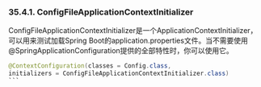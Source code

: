 ### 35.4.1. ConfigFileApplicationContextInitializer

ConfigFileApplicationContextInitializer是一个ApplicationContextInitializer，可以用来测试加载Spring Boot的application.properties文件。当不需要使用@SpringApplicationConfiguration提供的全部特性时，你可以使用它。

```java
@ContextConfiguration(classes = Config.class,
initializers = ConfigFileApplicationContextInitializer.class)
```　　
